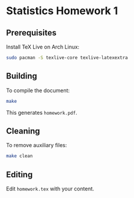 # Statistics Homework 1

## Prerequisites

Install TeX Live on Arch Linux:

```bash
sudo pacman -S texlive-core texlive-latexextra
```

## Building

To compile the document:

```bash
make
```

This generates `homework.pdf`.

## Cleaning

To remove auxiliary files:

```bash
make clean
```

## Editing

Edit `homework.tex` with your content.
